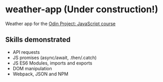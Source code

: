 # weather-app (Under construction!)

Weather app for the <a href="https://www.theodinproject.com/lessons/node-path-javascript-weather-app">Odin Project: JavaScript course</a>

## Skills demonstrated

- API requests
- JS promises (async/await, .then/.catch)
- JS ES6 Modules, imports and exports
- DOM manipulation
- Webpack, JSON and NPM